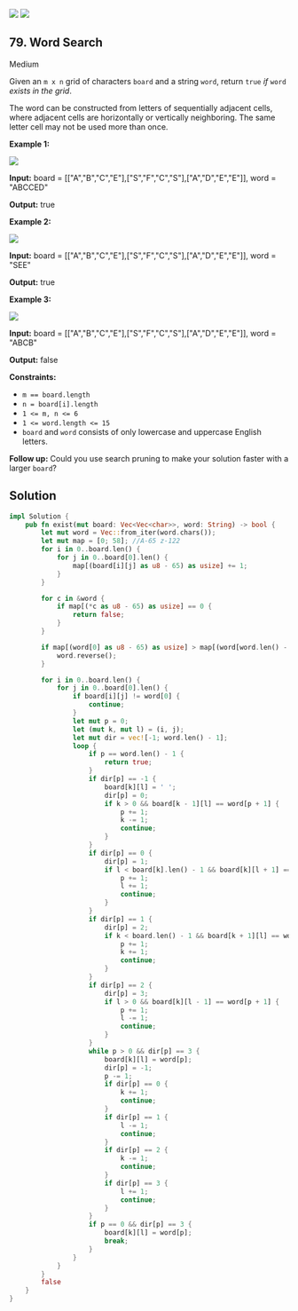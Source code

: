 [![](https://img.shields.io/github/stars/LeetCode-in-Rust/LeetCode-in-Rust?label=Stars&style=flat-square)](https://github.com/LeetCode-in-Rust/LeetCode-in-Rust)
[![](https://img.shields.io/github/forks/LeetCode-in-Rust/LeetCode-in-Rust?label=Fork%20me%20on%20GitHub%20&style=flat-square)](https://github.com/LeetCode-in-Rust/LeetCode-in-Rust/fork)

## 79\. Word Search

Medium

Given an `m x n` grid of characters `board` and a string `word`, return `true` _if_ `word` _exists in the grid_.

The word can be constructed from letters of sequentially adjacent cells, where adjacent cells are horizontally or vertically neighboring. The same letter cell may not be used more than once.

**Example 1:**

![](https://assets.leetcode.com/uploads/2020/11/04/word2.jpg)

**Input:** board = \[\["A","B","C","E"],["S","F","C","S"],["A","D","E","E"]], word = "ABCCED"

**Output:** true

**Example 2:**

![](https://assets.leetcode.com/uploads/2020/11/04/word-1.jpg)

**Input:** board = \[\["A","B","C","E"],["S","F","C","S"],["A","D","E","E"]], word = "SEE"

**Output:** true

**Example 3:**

![](https://assets.leetcode.com/uploads/2020/10/15/word3.jpg)

**Input:** board = \[\["A","B","C","E"],["S","F","C","S"],["A","D","E","E"]], word = "ABCB"

**Output:** false

**Constraints:**

*   `m == board.length`
*   `n = board[i].length`
*   `1 <= m, n <= 6`
*   `1 <= word.length <= 15`
*   `board` and `word` consists of only lowercase and uppercase English letters.

**Follow up:** Could you use search pruning to make your solution faster with a larger `board`?

## Solution

```rust
impl Solution {
    pub fn exist(mut board: Vec<Vec<char>>, word: String) -> bool {
        let mut word = Vec::from_iter(word.chars());
        let mut map = [0; 58]; //A-65 z-122
        for i in 0..board.len() {
            for j in 0..board[0].len() {
                map[(board[i][j] as u8 - 65) as usize] += 1;
            }
        }

        for c in &word {
            if map[(*c as u8 - 65) as usize] == 0 {
                return false;
            }
        }

        if map[(word[0] as u8 - 65) as usize] > map[(word[word.len() - 1] as u8 - 65) as usize] {
            word.reverse();
        }

        for i in 0..board.len() {
            for j in 0..board[0].len() {
                if board[i][j] != word[0] {
                    continue;
                }
                let mut p = 0;
                let (mut k, mut l) = (i, j);
                let mut dir = vec![-1; word.len() - 1];
                loop {
                    if p == word.len() - 1 {
                        return true;
                    }
                    if dir[p] == -1 {
                        board[k][l] = ' ';
                        dir[p] = 0;
                        if k > 0 && board[k - 1][l] == word[p + 1] {
                            p += 1;
                            k -= 1;
                            continue;
                        }
                    }
                    if dir[p] == 0 {
                        dir[p] = 1;
                        if l < board[k].len() - 1 && board[k][l + 1] == word[p + 1] {
                            p += 1;
                            l += 1;
                            continue;
                        }
                    }
                    if dir[p] == 1 {
                        dir[p] = 2;
                        if k < board.len() - 1 && board[k + 1][l] == word[p + 1] {
                            p += 1;
                            k += 1;
                            continue;
                        }
                    }
                    if dir[p] == 2 {
                        dir[p] = 3;
                        if l > 0 && board[k][l - 1] == word[p + 1] {
                            p += 1;
                            l -= 1;
                            continue;
                        }
                    }
                    while p > 0 && dir[p] == 3 {
                        board[k][l] = word[p];
                        dir[p] = -1;
                        p -= 1;
                        if dir[p] == 0 {
                            k += 1;
                            continue;
                        }
                        if dir[p] == 1 {
                            l -= 1;
                            continue;
                        }
                        if dir[p] == 2 {
                            k -= 1;
                            continue;
                        }
                        if dir[p] == 3 {
                            l += 1;
                            continue;
                        }
                    }
                    if p == 0 && dir[p] == 3 {
                        board[k][l] = word[p];
                        break;
                    }
                }
            }
        }
        false
    }
}
```